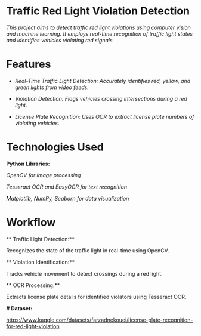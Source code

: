# **Traffic Red Light Violation Detection**

_This project aims to detect traffic red light violations using computer vision and machine learning. It employs real-time recognition of traffic light states and identifies vehicles violating red signals._

# **Features**

* _Real-Time Traffic Light Detection: Accurately identifies red, yellow, and green lights from video feeds._

* _Violation Detection: Flags vehicles crossing intersections during a red light._

* _License Plate Recognition: Uses OCR to extract license plate numbers of violating vehicles._

# **Technologies Used**

**Python Libraries:**

_OpenCV for image processing_

_Tesseract OCR and EasyOCR for text recognition_

_Matplotlib, NumPy, Seaborn for data visualization_


# Workflow

** Traffic Light Detection:**

Recognizes the state of the traffic light in real-time using OpenCV.

** Violation Identification:**

Tracks vehicle movement to detect crossings during a red light.

** OCR Processing:**

Extracts license plate details for identified violators using Tesseract OCR.

**# Dataset:**

https://www.kaggle.com/datasets/farzadnekouei/license-plate-recognition-for-red-light-violation


